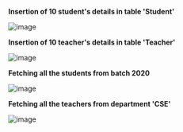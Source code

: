 **Insertion of 10 student's details in table 'Student'**

![image](https://user-images.githubusercontent.com/62836567/157831668-0887ec12-a868-46cf-834d-23eba9a3a783.png)

**Insertion of 10 teacher's details in table 'Teacher'**

![image](https://user-images.githubusercontent.com/62836567/157830146-c378e678-df9b-44e7-90a8-da97a94162c2.png)

**Fetching all the students from batch 2020**

![image](https://user-images.githubusercontent.com/62836567/157832301-5f1bc5eb-8614-487d-9d43-b52ebd36109e.png)

**Fetching all the teachers from department 'CSE'**

![image](https://user-images.githubusercontent.com/62836567/157832866-ce022d0c-df9a-4be3-94c6-cb40442b93c3.png)

